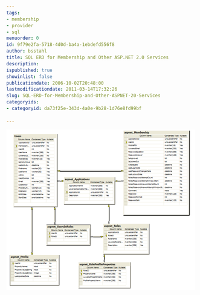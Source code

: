 ```yaml
---
tags:
- membership
- provider
- sql
menuorder: 0
id: 9f79e2fa-5718-4d0d-ba4a-1ebdefd556f8
author: bsstahl
title: SQL ERD for Membership and Other ASP.NET 2.0 Services
description: 
ispublished: true
showinlist: false
publicationdate: 2006-10-02T20:48:00
lastmodificationdate: 2011-03-14T17:32:26
slug: SQL-ERD-for-Membership-and-Other-ASPNET-20-Services
categoryids:
- categoryid: da73f25e-343d-4a0e-9b28-1d76e8fd99bf

---
```

![Entity-Relationship Diagram for the Microsoft ASP.NET Membership Provider](/images/MembershipERD_500x424.png)

